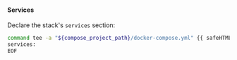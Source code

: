 
#### Services

Declare the stack's `services` section:

```bash
command tee -a "${compose_project_path}/docker-compose.yml" {{ safeHTML "<<" }} EOF
services:
EOF
```
